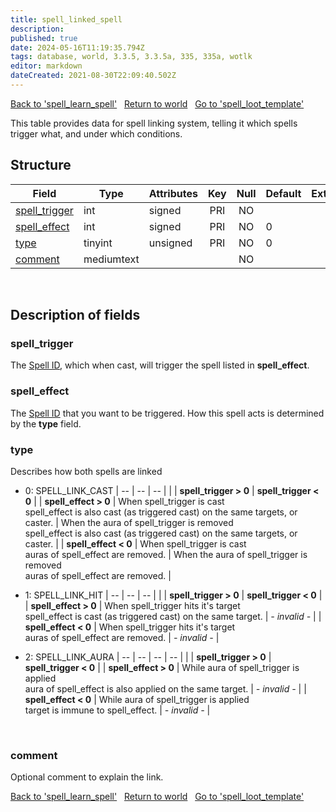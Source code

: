 ```yaml
---
title: spell_linked_spell
description:
published: true
date: 2024-05-16T11:19:35.794Z
tags: database, world, 3.3.5, 3.3.5a, 335, 335a, wotlk
editor: markdown
dateCreated: 2021-08-30T22:09:40.502Z
---
```


<a href="https://trinitycore.info/en/database/335/world/spell_learn_spell" class="mt-5 v-btn v-btn--depressed v-btn--flat v-btn--outlined theme--light v-size--default darkblue--text text--lighten-3"><span class="v-btn__content"><i aria-hidden="true" class="v-icon notranslate v-icon--left mdi mdi-arrow-left theme--light"></i><span>Back to 'spell_learn_spell'</span></span></a>&nbsp;&nbsp;&nbsp;<a href="https://trinitycore.info/en/database/335/world/home" class="mt-5 v-btn v-btn--depressed v-btn--flat v-btn--outlined theme--light v-size--default darkblue--text text--lighten-3"><span class="v-btn__content"><i aria-hidden="true" class="v-icon notranslate v-icon--left mdi mdi-home-outline theme--light"></i><span>Return to world</span></span></a>&nbsp;&nbsp;&nbsp;<a href="https://trinitycore.info/en/database/335/world/spell_loot_template" class="mt-5 v-btn v-btn--depressed v-btn--flat v-btn--outlined theme--light v-size--default darkblue--text text--lighten-3"><span class="v-btn__content"><span>Go to 'spell_loot_template'</span><i aria-hidden="true" class="v-icon notranslate v-icon--right mdi mdi-arrow-right theme--light"></i></span></a>

This table provides data for spell linking system, telling it which spells trigger what, and under which conditions.

## Structure

| Field | Type | Attributes | Key | Null | Default | Extra | Comment |
| --- | --- | --- | :---: | :---: | --- | --- | --- |
| [spell_trigger](#spell_trigger) | int | signed | PRI | NO |  |  |  |
| [spell_effect](#spell_effect) | int | signed | PRI | NO | 0 |  |  |
| [type](#type) | tinyint | unsigned | PRI | NO | 0 |  |  |
| [comment](#comment) | mediumtext |  |  | NO |  |  |  |
&nbsp;
## Description of fields

### spell_trigger
The [Spell ID](/files/DBC/335/spell#id), which when cast, will trigger the spell listed in **spell_effect**.
&nbsp;

### spell_effect
The [Spell ID](/files/DBC/335/spell#id) that you want to be triggered. How this spell acts is determined by the **type** field.
&nbsp;

### type
Describes how both spells are linked
* 0: SPELL_LINK_CAST
| -- | -- | -- |
|  | **spell_trigger > 0** | **spell_trigger < 0** |
| **spell_effect > 0** | When spell_trigger is cast<br>spell_effect is also cast (as triggered cast) on the same targets, or caster. | When the aura of spell_trigger is removed<br>spell_effect is also cast (as triggered cast) on the same targets, or caster. |
| **spell_effect < 0** | When spell_trigger is cast<br>auras of spell_effect are removed. | When the aura of spell_trigger is removed<br>auras of spell_effect are removed. |


* 1: SPELL_LINK_HIT
| -- | -- | -- |
|  | **spell_trigger > 0** | **spell_trigger < 0** |
| **spell_effect > 0** | When spell_trigger hits it's target<br>spell_effect is cast (as triggered cast) on the same target. | *- invalid -* |
| **spell_effect < 0** | When spell_trigger hits it's target<br>auras of spell_effect are removed. | *- invalid -* |


* 2: SPELL_LINK_AURA
| -- | -- | -- | -- |
|  | **spell_trigger > 0** | **spell_trigger < 0** |
| **spell_effect > 0** | While aura of spell_trigger is applied<br>aura of spell_effect is also applied on the same target. | *- invalid -* |
| **spell_effect < 0** | While aura of spell_trigger is applied<br>target is immune to spell_effect. | *- invalid -* |

&nbsp;

### comment
Optional comment to explain the link.
&nbsp;

<a href="https://trinitycore.info/en/database/335/world/spell_learn_spell" class="mt-5 v-btn v-btn--depressed v-btn--flat v-btn--outlined theme--light v-size--default darkblue--text text--lighten-3"><span class="v-btn__content"><i aria-hidden="true" class="v-icon notranslate v-icon--left mdi mdi-arrow-left theme--light"></i><span>Back to 'spell_learn_spell'</span></span></a>&nbsp;&nbsp;&nbsp;<a href="https://trinitycore.info/en/database/335/world/home" class="mt-5 v-btn v-btn--depressed v-btn--flat v-btn--outlined theme--light v-size--default darkblue--text text--lighten-3"><span class="v-btn__content"><i aria-hidden="true" class="v-icon notranslate v-icon--left mdi mdi-home-outline theme--light"></i><span>Return to world</span></span></a>&nbsp;&nbsp;&nbsp;<a href="https://trinitycore.info/en/database/335/world/spell_loot_template" class="mt-5 v-btn v-btn--depressed v-btn--flat v-btn--outlined theme--light v-size--default darkblue--text text--lighten-3"><span class="v-btn__content"><span>Go to 'spell_loot_template'</span><i aria-hidden="true" class="v-icon notranslate v-icon--right mdi mdi-arrow-right theme--light"></i></span></a>

